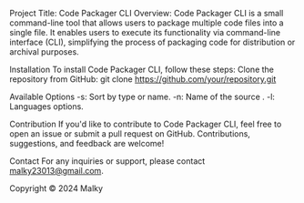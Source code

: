 
Project Title: Code Packager CLI
Overview:
Code Packager CLI is a small command-line tool that allows users to package multiple code files into a single file. It enables users to execute its functionality via command-line interface (CLI), 
simplifying the process of packaging code for distribution or archival purposes.

Installation
To install Code Packager CLI, follow these steps:
Clone the repository from GitHub: git clone https://github.com/your/repository.git

Available Options
-s: Sort by type or name.
-n: Name of the source .
-l: Languages options.

Contribution
If you'd like to contribute to Code Packager CLI, feel free to open an issue or submit a pull request on GitHub. Contributions, suggestions, and feedback are welcome!

Contact
For any inquiries or support, please contact malky23013@gmail.com.

Copyright © 2024 Malky
